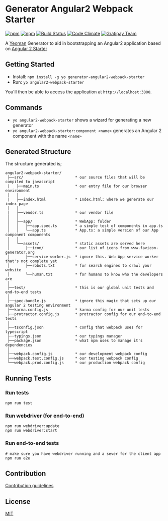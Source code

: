 # Generator Angular2 Webpack Starter

[![npm](https://img.shields.io/npm/l/generator-angular2-webpack-starter.svg)](http://opensource.org/licenses/MIT)  [![npm](https://img.shields.io/npm/v/generator-angular2-webpack-starter.svg)](https://www.npmjs.com/package/generator-angular2-webpack-starter)  [![Build Status](https://travis-ci.org/magarcia/generator-angular2-webpack-starter.svg?branch=master)](https://travis-ci.org/magarcia/generator-angular2-webpack-starter)  [![Code Climate](https://img.shields.io/codeclimate/github/magarcia/generator-angular2-webpack-starter.svg)](https://codeclimate.com/github/magarcia/generator-angular2-webpack-starter)  [![Gratipay Team](https://img.shields.io/gratipay/user/magarcia.svg)](https://gratipay.com/~magarcia/)

A [Yeoman](http://yeoman.io) Generator to aid in bootstrapping an Angular2 application based on [Angular 2 Starter](https://angularclass.github.io/angular2-webpack-starter/)

## Getting Started

* Install: `npm install -g yo generator-angular2-webpack-starter`
* Run: `yo angular2-webpack-starter`

You'll then be able to access the application at `http://localhost:3000`.

## Commands
* `yo angular2-webpack-starter` shows a wizard for generating a new generator
* `yo angular2-webpack-starter:component <name>` generates an Angular 2 component with the name `<name>`

## Generated Structure

The structure generated is;

```
angular2-webpack-starter/
 ├──src/                       * our source files that will be compiled to javascript
 |   ├──main.ts                * our entry file for our browser environment
 │   │
 |   ├──index.html             * Index.html: where we generate our index page
 │   │
 |   ├──vendor.ts              * our vendor file
 │   │
 │   ├──app/                   * WebApp: folder
 │   │   ├──app.spec.ts        * a simple test of components in app.ts
 │   │   └──app.ts             * App.ts: a simple version of our App component components
 │   │
 │   └──assets/                * static assets are served here
 │       ├──icon/              * our list of icons from www.favicon-generator.org
 │       ├──service-worker.js  * ignore this. Web App service worker that's not complete yet
 │       ├──robots.txt         * for search engines to crawl your website
 │       └──human.txt          * for humans to know who the developers are
 │
 ├──test/                      * this is our global unit tests and end-to-end tests
 │
 ├──spec-bundle.js             * ignore this magic that sets up our angular 2 testing environment
 ├──karma.config.js            * karma config for our unit tests
 ├──protractor.config.js       * protractor config for our end-to-end tests
 │
 ├──tsconfig.json              * config that webpack uses for typescript
 ├──typings.json               * our typings manager
 ├──package.json               * what npm uses to manage it's dependencies
 │
 ├──webpack.config.js          * our development webpack config
 ├──webpack.test.config.js     * our testing webpack config
 └──webpack.prod.config.js     * our production webpack config
```

## Running Tests

### Run tests

```shell
npm run test
```

### Run webdriver (for end-to-end)

```shell
npm run webdriver:update
npm run webdriver:start
```

### Run end-to-end tests

```shell
# make sure you have webdriver running and a sever for the client app
npm run e2e
```

## Contribution

[Contribution guidelines](/CONTRIBUTING.md)

## License

[MIT](/LICENSE)
